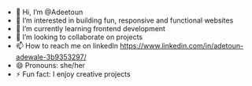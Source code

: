 - 👋 Hi, I’m @Adeetoun
- 👀 I’m interested in building fun, responsive and functional websites
- 🌱 I’m currently learning frontend development
- 💞️ I’m looking to collaborate on projects
- 📫 How to reach me on linkedIn https://www.linkedin.com/in/adetoun-adewale-3b9353297/
- 😄 Pronouns: she/her
- ⚡ Fun fact: I enjoy creative projects

<!---
Adeetoun/Adeetoun is a ✨ special ✨ repository because its `README.md` (this file) appears on your GitHub profile.
You can click the Preview link to take a look at your changes.
--->
